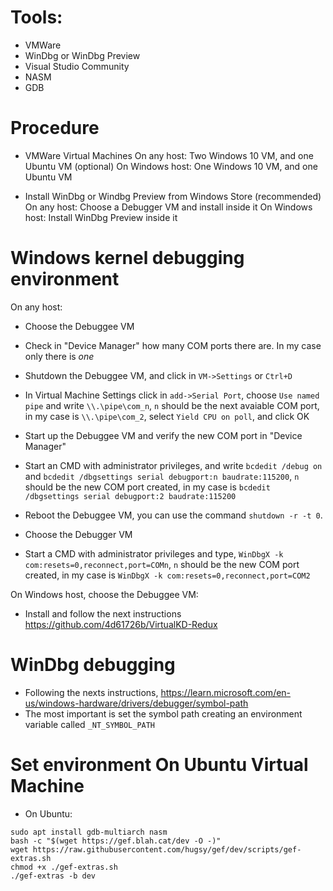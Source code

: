 # Tools:
- VMWare
- WinDbg or WinDbg Preview
- Visual Studio Community
- NASM
- GDB


# Procedure
- VMWare Virtual Machines
On any host: Two Windows 10 VM, and one Ubuntu VM (optional)
On Windows host: One Windows 10 VM, and one Ubuntu VM

- Install WinDbg or Windbg Preview from Windows Store (recommended)
On any host: Choose a Debugger VM and install inside it
On Windows host: Install WinDbg Preview inside it

# Windows kernel debugging environment
On any host:
- Choose the Debuggee VM
- Check in "Device Manager" how many COM ports there are. In my case only there is *one*
- Shutdown the Debuggee VM, and click in `VM->Settings` or `Ctrl+D`
- In Virtual Machine Settings click in `add->Serial Port`, choose `Use named pipe` and write `\\.\pipe\com_n`, `n` should be the next avaiable COM port, in my case is `\\.\pipe\com_2`, select `Yield CPU on poll`, and click OK
- Start up the Debuggee VM and verify the new COM port in "Device Manager"
- Start an CMD with administrator privileges, and write `bcdedit /debug on` and `bcdedit /dbgsettings serial debugport:n baudrate:115200`, `n` should be the new COM port created, in my case is `bcdedit /dbgsettings serial debugport:2 baudrate:115200`
- Reboot the Debuggee VM, you can use the command `shutdown -r -t 0`.

- Choose the Debugger VM
- Start a CMD with administrator privileges and type, `WinDbgX -k com:resets=0,reconnect,port=COMn`, `n` should be the new COM port created, in my case is `WinDbgX -k com:resets=0,reconnect,port=COM2`

On Windows host, choose the Debuggee VM:		
- Install and follow the next instructions https://github.com/4d61726b/VirtualKD-Redux

# WinDbg debugging
- Following the nexts instructions, https://learn.microsoft.com/en-us/windows-hardware/drivers/debugger/symbol-path 
- The most important is set the symbol path creating an environment variable called `_NT_SYMBOL_PATH `

# Set environment On Ubuntu Virtual Machine
- On Ubuntu:
```
sudo apt install gdb-multiarch nasm
bash -c "$(wget https://gef.blah.cat/dev -O -)"
wget https://raw.githubusercontent.com/hugsy/gef/dev/scripts/gef-extras.sh
chmod +x ./gef-extras.sh
./gef-extras -b dev
```
